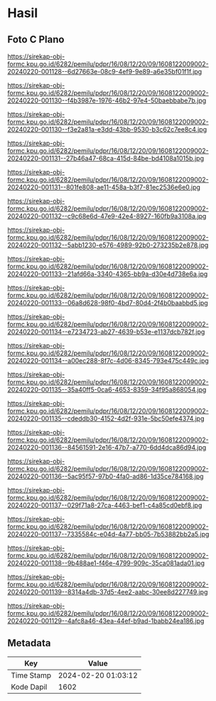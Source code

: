# Hasil

## Foto C Plano

https://sirekap-obj-formc.kpu.go.id/6282/pemilu/pdpr/16/08/12/20/09/1608122009002-20240220-001128--6d27663e-08c9-4ef9-9e89-a6e35bf01f1f.jpg

https://sirekap-obj-formc.kpu.go.id/6282/pemilu/pdpr/16/08/12/20/09/1608122009002-20240220-001130--f4b3987e-1976-46b2-97e4-50baebbabe7b.jpg

https://sirekap-obj-formc.kpu.go.id/6282/pemilu/pdpr/16/08/12/20/09/1608122009002-20240220-001130--f3e2a81a-e3dd-43bb-9530-b3c62c7ee8c4.jpg

https://sirekap-obj-formc.kpu.go.id/6282/pemilu/pdpr/16/08/12/20/09/1608122009002-20240220-001131--27b46a47-68ca-415d-84be-bd4108a1015b.jpg

https://sirekap-obj-formc.kpu.go.id/6282/pemilu/pdpr/16/08/12/20/09/1608122009002-20240220-001131--801fe808-ae11-458a-b3f7-81ec2536e6e0.jpg

https://sirekap-obj-formc.kpu.go.id/6282/pemilu/pdpr/16/08/12/20/09/1608122009002-20240220-001132--c9c68e6d-47e9-42e4-8927-160fb9a3108a.jpg

https://sirekap-obj-formc.kpu.go.id/6282/pemilu/pdpr/16/08/12/20/09/1608122009002-20240220-001132--5abb1230-e576-4989-92b0-273235b2e878.jpg

https://sirekap-obj-formc.kpu.go.id/6282/pemilu/pdpr/16/08/12/20/09/1608122009002-20240220-001133--21afd66a-3340-4365-bb9a-d30e4d738e6a.jpg

https://sirekap-obj-formc.kpu.go.id/6282/pemilu/pdpr/16/08/12/20/09/1608122009002-20240220-001133--06a8d628-98f0-4bd7-80d4-2f4b0baabbd5.jpg

https://sirekap-obj-formc.kpu.go.id/6282/pemilu/pdpr/16/08/12/20/09/1608122009002-20240220-001134--e7234723-ab27-4639-b53e-e1137dcb782f.jpg

https://sirekap-obj-formc.kpu.go.id/6282/pemilu/pdpr/16/08/12/20/09/1608122009002-20240220-001134--a00ec288-8f7c-4d06-8345-793e475c449c.jpg

https://sirekap-obj-formc.kpu.go.id/6282/pemilu/pdpr/16/08/12/20/09/1608122009002-20240220-001135--35a40ff5-0ca6-4653-8359-34f95a868054.jpg

https://sirekap-obj-formc.kpu.go.id/6282/pemilu/pdpr/16/08/12/20/09/1608122009002-20240220-001135--cdeddb30-4152-4d2f-931e-5bc50efe4374.jpg

https://sirekap-obj-formc.kpu.go.id/6282/pemilu/pdpr/16/08/12/20/09/1608122009002-20240220-001136--84561591-2e16-47b7-a770-6dd4dca86d94.jpg

https://sirekap-obj-formc.kpu.go.id/6282/pemilu/pdpr/16/08/12/20/09/1608122009002-20240220-001136--5ac95f57-97b0-4fa0-ad86-1d35ce784168.jpg

https://sirekap-obj-formc.kpu.go.id/6282/pemilu/pdpr/16/08/12/20/09/1608122009002-20240220-001137--029f71a8-27ca-4463-bef1-c4a85cd0ebf8.jpg

https://sirekap-obj-formc.kpu.go.id/6282/pemilu/pdpr/16/08/12/20/09/1608122009002-20240220-001137--7335584c-e04d-4a77-bb05-7b53882bb2a5.jpg

https://sirekap-obj-formc.kpu.go.id/6282/pemilu/pdpr/16/08/12/20/09/1608122009002-20240220-001138--9b488ae1-f46e-4799-909c-35ca081ada01.jpg

https://sirekap-obj-formc.kpu.go.id/6282/pemilu/pdpr/16/08/12/20/09/1608122009002-20240220-001139--8314a4db-37d5-4ee2-aabc-30ee8d227749.jpg

https://sirekap-obj-formc.kpu.go.id/6282/pemilu/pdpr/16/08/12/20/09/1608122009002-20240220-001129--4afc8a46-43ea-44ef-b9ad-1babb24ea186.jpg


## Metadata

| Key        | Value               |
| ---------- | ------------------- |
| Time Stamp | 2024-02-20 01:03:12 |
| Kode Dapil | 1602                |



